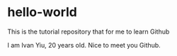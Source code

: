 # hello-world
This is the tutorial repository that for me to learn Github

I am Ivan Yiu, 20 years old. Nice to meet you Github.
